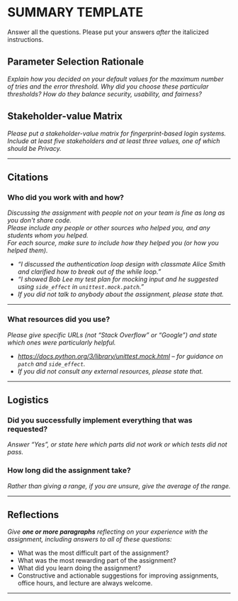 # SUMMARY TEMPLATE

Answer all the questions. Please put your answers _after_ the italicized instructions.

## Parameter Selection Rationale  
_Explain how you decided on your default values for the maximum number of tries and the error threshold. Why did you choose these particular thresholds? How do they balance security, usability, and fairness?_  


## Stakeholder-value Matrix
_Please put a stakeholder-value matrix for fingerprint-based login systems. Include at least five stakeholders and at least three values, one of which should be Privacy._

---

## Citations

### Who did you work with and how?  
_Discussing the assignment with people not on your team is fine as long as you don't share code._  
_Please include any people or other sources who helped you, and any students whom you helped._  
_For each source, make sure to include how they helped you (or how you helped them)._  

* _“I discussed the authentication loop design with classmate Alice Smith and clarified how to break out of the while loop.”_  
* _“I showed Bob Lee my test plan for mocking input and he suggested using `side_effect` in `unittest.mock.patch`.”_  
* _If you did not talk to anybody about the assignment, please state that._

---

### What resources did you use?  
_Please give specific URLs (not “Stack Overflow” or “Google”) and state which ones were particularly helpful._  

* _https://docs.python.org/3/library/unittest.mock.html – for guidance on `patch` and `side_effect`._  
* _If you did not consult any external resources, please state that._

---

## Logistics

### Did you successfully implement everything that was requested?  
_Answer “Yes”, or state here which parts did not work or which tests did not pass._  


### How long did the assignment take?  
_Rather than giving a range, if you are unsure, give the average of the range._  


---

## Reflections  
_Give **one or more paragraphs** reflecting on your experience with the assignment, including answers to all of these questions:_  
* What was the most difficult part of the assignment?  
* What was the most rewarding part of the assignment?  
* What did you learn doing the assignment?  
* Constructive and actionable suggestions for improving assignments, office hours, and lecture are always welcome.  

---
